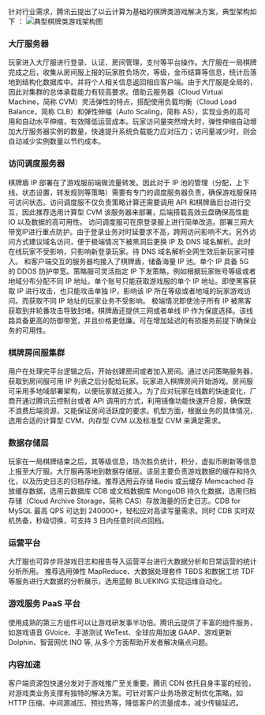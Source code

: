 针对行业需求，腾讯云提出了以云计算为基础的棋牌类游戏解决方案，典型架构如下 ：
![典型棋牌类游戏架构图](https://mc.qcloudimg.com/static/img/5f1b0e2e5976b53bd1b62b2532877be6/3-1.png)
### 大厅服务器
玩家进入大厅服进行登录、认证、房间管理，支付等平台操作。大厅服在一局棋牌完成之后，收集从房间服上报的玩家胜负场次，等级，金币结算等信息，统计后落地到结构化数据库中。并将个人相关信息返回相应客户端。由于大厅服是全局的，因此对集群的总体承载能力有较高要求。借助云服务器（Cloud Virtual Machine，简称 CVM）灵活弹性的特点，搭配使用负载均衡（Cloud Load Balance，简称 CLB）和弹性伸缩（Auto Scaling，简称 AS），实现业务的高可用和自动水平伸缩，有效降低运营成本。玩家访问量突然增大时，弹性伸缩自动增加大厅服务器实例的数量，快速提升系统负载能力应对压力；访问量减少时，则会自动减少实例数量以节约成本。

### 访问调度服务器
棋牌盾 IP 部署在了游戏服前端做流量转发。因此对于 IP 池的管理（分配，上下线，状态设置，转发规则等策略）需要有专门的调度服务器负责，确保游戏服保持可访问状态。访问调度服不仅负责策略计算还需要调用 API 和棋牌盾后台进行交互，因此推荐选用计算型 CVM 该服务器来部署，后端搭载高效云盘确保高性能 IO 以及数据的高可用性。
访问调度服可在原登录服上进行简单改造。部署三网大带宽IP进行重点防护。由于登录业务对时延要求不高，跨网访问影响不大。另外访问方式建议域名访问，便于极端情况下被黑洞后更换 IP 及 DNS 域名解析。此时在线玩家不受影响，只影响新登录玩家。待 DNS 域名解析全网生效后新玩家可接入。
和客户端交互的服务器均接入了棋牌盾，储备海量 IP 池。单个 IP 具备 5G 的 DDOS 防护带宽。策略服可灵活指定 IP 下发策略，例如根据玩家账号等级或者地域分布分配不同 IP 地址。单个账号只能获取游戏服的单个 IP 地址。即使黑客获取 IP 进行攻击，也只能攻击单独 IP，影响该 IP 所在等级或者地域的玩家游戏访问。而获取不同 IP 地址的玩家业务不受影响。
极端情况即使池子所有 IP 被黑客获取到并轮番攻击导致封堵，棋牌盾还提供三网或者单线 IP 作为保底选择。该线路具备更高的防御带宽，并且价格更低廉。可在增加延迟的有损服务前提下确保业务的可用性。

### 棋牌房间服集群
用户在处理完平台逻辑之后，开始创建房间或者加入房间。通过访问策略服务器，获取到房间服可用 IP 列表之后分配给玩家。玩家进入棋牌房间开始游戏。房间服可采用多地域部署架构，以便玩家就近接入。为了应对玩家在线数的快速变化，厂商开通过腾讯云控制台或者 API 调用的方式，利用镜像功能快速开合服，确保既不浪费后端资源，又能保证房间活跃度的要求。机型方面，根据业务的具体情况，选用合适的计算型 CVM、内存型 CVM 以及标准型 CVM 来满足需求。

### 数据存储层
玩家在一局棋牌结束之后，其等级信息，场次胜负统计，积分，虚拟币刷新等信息上报至大厅服。大厅服再落地到数据存储层。该层主要负责游戏数据的缓存和持久化，以及历史日志的归档存储。推荐选用云存储 Redis 或云缓存 Memcached 存放缓存数据，选用云数据库 CDB 或文档数据库 MongoDB 持久化数据，选用归档存储（Cloud Archive Storage，简称 CAS）存放海量的历史日志。CDB for MySQL 最高 QPS 可达到 240000+，轻松应对高读写量需求。同时 CDB 实时双机热备，秒级切换，可支持 3 日内任意时间点回档。

### 运营平台
大厅服也可异步将游戏日志和报告导入运营平台进行大数据分析和日常运营的统计分析所用。
推荐选用弹性 MapReduce、大数据处理套件 TBDS 和数据工坊 TDF 等服务进行大数据的分析展示，选用蓝鲸 BLUEKING 实现运维自动化。

### 游戏服务 PaaS 平台
使用成熟的第三方组件可以让游戏研发事半功倍。腾讯云提供了丰富的组件服务，如游戏语音 GVoice、手游测试 WeTest、全球应用加速 GAAP、游戏更新 Dolphin、智营网优 INO 等, 从多个方面帮助开发者解决痛点问题。

### 内容加速
客户端资源包快速分发对于游戏推广至关重要。腾讯 CDN 依托自身丰富的经验，对游戏类业务支撑有独特的解决方案。可针对客户业务场景定制优化策略，如 HTTP 压缩、中间源减压、预拉热等，降低客户的流量成本，减少传输延迟。